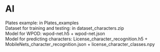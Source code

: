# AI

Plates example: in Plates_examples <br>
Dataset for training and testing: in dataset_characters.zip <br>
Model for WPOD: wpod-net.h5 + wpod-net.json <br>
Model for predicting characters: License_character_recognition.h5 + MobileNets_character_recognition.json + license_character_classes.npy

